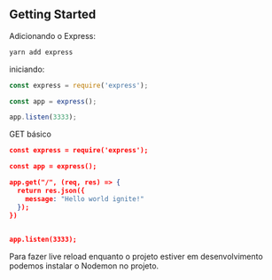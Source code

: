
## Getting Started

Adicionando o Express:

```bash
yarn add express
````

iniciando:

```js
const express = require('express');

const app = express();

app.listen(3333);
```

GET básico

```json
const express = require('express');

const app = express();

app.get("/", (req, res) => {
  return res.json({
    message: "Hello world ignite!"
  });
})

  
app.listen(3333);
```

Para fazer live reload enquanto o projeto estiver em desenvolvimento podemos instalar o Nodemon no projeto.

